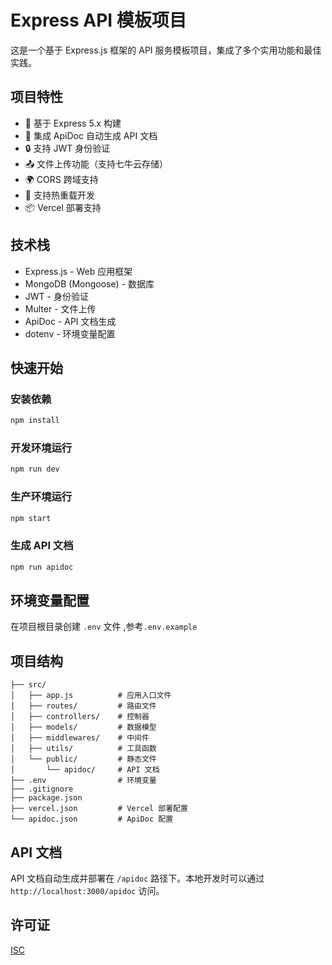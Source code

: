# Express API 模板项目

这是一个基于 Express.js 框架的 API 服务模板项目，集成了多个实用功能和最佳实践。

## 项目特性

- 🚀 基于 Express 5.x 构建
- 📝 集成 ApiDoc 自动生成 API 文档
- 🔒 支持 JWT 身份验证
- 📤 文件上传功能（支持七牛云存储）
- 🌍 CORS 跨域支持
- 🔄 支持热重载开发
- 📦 Vercel 部署支持

## 技术栈

- Express.js - Web 应用框架
- MongoDB (Mongoose) - 数据库
- JWT - 身份验证
- Multer - 文件上传
- ApiDoc - API 文档生成
- dotenv - 环境变量配置

## 快速开始

### 安装依赖

```bash
npm install
```

### 开发环境运行

```bash
npm run dev
```

### 生产环境运行

```bash
npm start
```

### 生成 API 文档

```bash
npm run apidoc
```

## 环境变量配置

在项目根目录创建 `.env` 文件 ,参考`.env.example`

## 项目结构

```
├── src/
│   ├── app.js          # 应用入口文件
│   ├── routes/         # 路由文件
│   ├── controllers/    # 控制器
│   ├── models/         # 数据模型
│   ├── middlewares/    # 中间件
│   ├── utils/          # 工具函数
│   └── public/         # 静态文件
│       └── apidoc/     # API 文档
├── .env                # 环境变量
├── .gitignore
├── package.json
├── vercel.json         # Vercel 部署配置
└── apidoc.json         # ApiDoc 配置
```

## API 文档

API 文档自动生成并部署在 `/apidoc` 路径下。本地开发时可以通过 `http://localhost:3000/apidoc` 访问。



## 许可证

[ISC](LICENSE)